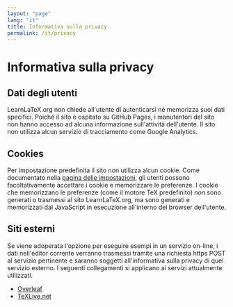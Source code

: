 ```yaml
---
layout: "page"
lang: "it"
title: Informativa sulla privacy
permalink: /it/privacy
---
```

# Informativa sulla privacy

## Dati degli utenti

LearnLaTeX.org non chiede all'utente di autenticarsi né 
memorizza suoi dati specifici.
Poiché il sito è ospitato su GitHub Pages, i manutentori
del sito non hanno accesso ad alcuna informazione
sull'attività dell'utente.
Il sito non utilizza alcun servizio di tracciamento 
come Google Analytics.

## Cookies

Per impostazione predefinita il sito non utilizza alcun cookie. 
Come documentato nella
[pagina delle impostazioni](settings), gli utenti possono 
facoltativamente accettare i cookie e memorizzare 
le preferenze. I cookie che memorizzano le preferenze 
(come il motore TeX predefinito) _non_ sono generati 
o trasmessi al sito LearnLaTeX.org, ma sono generati 
e memorizzati dal JavaScript in esecuzione all'interno 
del browser dell'utente.

## Siti esterni

Se viene adoperata l'opzione per eseguire esempi in 
un servizio on-line, i dati nell'editor corrente 
verranno trasmessi tramite una richiesta https POST 
al servizio pertinente e saranno soggetti all'informativa 
sulla privacy di quel servizio esterno. 
I seguenti collegamenti si applicano ai servizi 
attualmente utilizzati.

* [Overleaf](https://www.overleaf.com/legal)
* [TeXLive.net](https://davidcarlisle.github.io/latexcgi/privacy)
